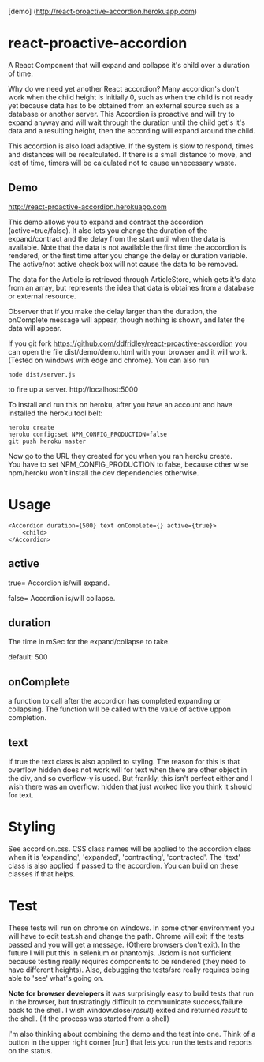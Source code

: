 [demo] (http://react-proactive-accordion.herokuapp.com)
# react-proactive-accordion
A React Component that will expand and collapse it's child over a duration of time.

Why do we need yet another React accordion? Many accordion's don't work when the child height is initially 0, such as when the child  is not ready yet because data has to be obtained from an external source such as a database or another server.  This Accordion is proactive and will try to expand anyway and will wait through the duration until the child get's it's data and a resulting height, then the according will expand around the child.

This accordion is also load adaptive.  If the system is slow to respond, times and distances will be recalculated. If there is a small distance to move, and lost of time, timers will be calculated not to cause unnecessary waste.

## Demo
http://react-proactive-accordion.herokuapp.com

This demo allows you to expand and contract the accordion (active=true/false).  It also lets you change the duration of the expand/contract and the delay from the start until when the data is available. Note that the data is not available the first time the accordion is rendered, or the first time after you change the delay or duration variable. The active/not active check box will not cause the data to be removed.

The data for the Article is retrieved through ArticleStore, which gets it's data from an array, but represents the idea that data is obtaines from a database or external resource.  

Observer that if you make the delay larger than the duration, the onComplete message will appear, though nothing is shown, and later the data will appear.

If you git fork https://github.com/ddfridley/react-proactive-accordion you can open the file dist/demo/demo.html with your browser and it will work. (Tested on windows with edge and chrome). You can also run 

    node dist/server.js 

to fire up a server. http://localhost:5000

To install and run this on heroku, after you have an account and have installed the heroku tool belt:

    heroku create
    heroku config:set NPM_CONFIG_PRODUCTION=false
    git push heroku master

Now go to the URL they created for you when you ran heroku create.  
You have to set NPM_CONFIG_PRODUCTION to false, because other wise npm/heroku won't install the dev dependencies otherwise.

# Usage

    <Accordion duration={500} text onComplete={} active={true}>
        <child>
    </Accordion>

## active

true= Accordion is/will expand.

false= Accordion is/will collapse.

## duration
The time in mSec for the expand/collapse to take.

default: 500

## onComplete 

a function to call after the accordion has completed expanding or collapsing.  The function will be called with the value of active uppon completion.

## text
If true the text class is also applied to styling.  The reason for this is that overflow hidden does not work will for text when there are other object in the div, and so overflow-y is used.  But frankly, this isn't perfect either and I wish there was an overflow: hidden that just worked like you think it should for text. 

# Styling

See accordion.css.  CSS class names will be applied to the accordion class when it is 'expanding', 'expanded', 'contracting', 'contracted'.  The 'text' class is also applied if passed to the accordion. You can build on these classes if that helps.

# Test

These tests will run on chrome on windows. In some other environment you will have to edit test.sh and change the path.  Chrome will exit if the tests passed and you will get a message. (Othere browsers don't exit). In the future I will put this in selenium or phantomjs.  Jsdom is not sufficient because testing really requires components to be rendered (they need to have different heights).  Also, debugging the tests/src really requires being able to 'see' what's going on.  

__Note for browser developers__ it was surprisingly easy to build tests that run in the browser, but frustratingly difficult to communicate success/failure back to the shell.  I wish window.close(_result_) exited and returned _result_ to the shell. (If the process was started from a shell)

I'm also thinking about combining the demo and the test into one. Think of a button in the upper right corner [run] that lets you run the tests and reports on the status.

